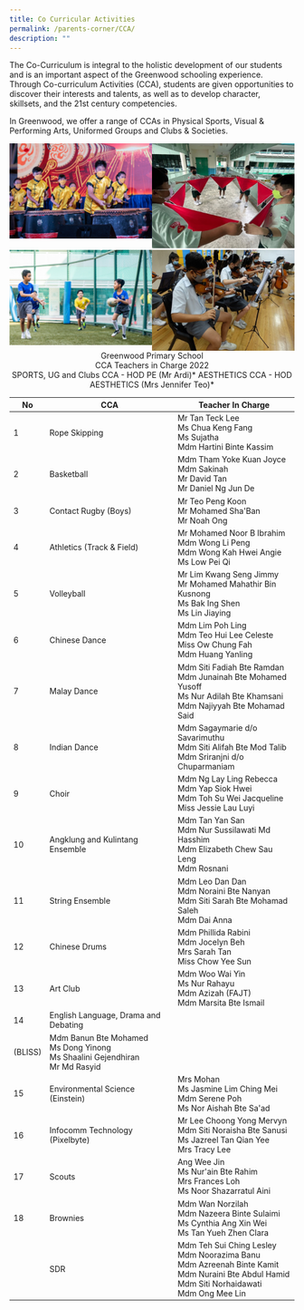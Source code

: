 ```yaml
---
title: Co Curricular Activities
permalink: /parents-corner/CCA/
description: ""
---
```


The Co-Curriculum is integral to the holistic development of our students and is an important aspect of the Greenwood schooling experience. Through Co-curriculum Activities (CCA), students are given opportunities to discover their interests and talents, as well as to develop character, skillsets, and the 21st century competencies.  

In Greenwood, we offer a range of CCAs in Physical Sports, Visual & Performing Arts, Uniformed Groups and Clubs & Societies.

<img src="/images/drums.jpeg" 
     style="width:50%;float:left"><img src="/images/scout.jpeg" 
     style="width:50%"><img src="/images/KXT_4335.jpeg" 
     style="width:50%;float:left"><img src="/images/violin.jpeg" 
     style="width:50%;float:left">


<center>Greenwood Primary School<br>
CCA Teachers in Charge 2022<br>
SPORTS, UG and Clubs CCA - HOD PE (Mr Ardi)*
AESTHETICS CCA - HOD AESTHETICS (Mrs Jennifer Teo)*</center>



| No | CCA | Teacher In Charge |
| -------- | -------- | -------- |
|1|	Rope Skipping|	Mr Tan Teck Lee <br>Ms Chua Keng Fang<br>Ms Sujatha<br>Mdm Hartini Binte Kassim
|2	|Basketball	|Mdm Tham Yoke Kuan Joyce <br>Mdm Sakinah<br>Mr David Tan <br>Mr Daniel Ng Jun De
|3|Contact Rugby (Boys)|	Mr Teo Peng Koon <br>Mr Mohamed Sha'Ban <br>Mr Noah Ong
|4|Athletics (Track & Field)	|Mr Mohamed Noor B Ibrahim<br>Mdm Wong Li Peng <br>Mdm Wong Kah Hwei Angie <br>Ms Low Pei Qi
|5|Volleyball	|Mr Lim Kwang Seng Jimmy<br>Mr Mohamed Mahathir Bin Kusnong<br>Ms Bak Ing Shen<br>Ms Lin Jiaying 
|6	|Chinese Dance	|Mdm Lim Poh Ling <br>Mdm Teo Hui Lee Celeste<br>Miss Ow Chung Fah<br>Mdm Huang Yanling 
|7	|Malay Dance|	Mdm Siti Fadiah Bte Ramdan<br>Mdm Junainah Bte Mohamed Yusoff <br>Ms Nur Adilah Bte Khamsani <br>Mdm Najiyyah Bte Mohamad Said
|8	|Indian Dance	|Mdm Sagaymarie d/o Savarimuthu  <br>Mdm Siti Alifah Bte Mod Talib <br>Mdm Sriranjni d/o Chuparmaniam 
|9	|Choir	|Mdm Ng Lay Ling Rebecca <br>Mdm Yap Siok Hwei<br>Mdm Toh Su Wei Jacqueline <br>Miss Jessie Lau Luyi
|10	| Angklung and Kulintang Ensemble	|Mdm Tan Yan San<br>Mdm Nur Sussilawati Md Hasshim <br>Mdm Elizabeth Chew Sau Leng <br>Mdm Rosnani
|11|String Ensemble	|Mdm Leo Dan Dan<br>Mdm Noraini Bte Nanyan<br>Mdm Siti Sarah Bte Mohamad Saleh<br>Mdm Dai Anna
|12	|Chinese Drums|	Mdm Phillida Rabini <br>Mdm Jocelyn Beh<br>Mrs Sarah Tan<br>Miss Chow Yee Sun
|13	|Art Club|	Mdm Woo Wai Yin<br>Ms Nur Rahayu<br>Mdm Azizah (FAJT)<br>Mdm Marsita Bte Ismail 
|14	|English Language, Drama and Debating
(BLISS)|	Mdm Banun Bte Mohamed<br>Ms Dong Yinong <br>Ms Shaalini Gejendhiran<br>Mr Md Rasyid 
|15|	Environmental Science (Einstein)|	Mrs Mohan    <br>Ms Jasmine Lim Ching Mei <br>Mdm Serene Poh<br>Ms Nor Aishah Bte Sa'ad
|16	|Infocomm Technology (Pixelbyte) |	Mr Lee Choong Yong Mervyn <br>Mdm Siti Noraisha Bte Sanusi<br>Ms Jazreel Tan Qian Yee<br>Mrs Tracy Lee
|17|	Scouts	|Ang Wee Jin<br>Ms Nur'ain Bte Rahim<br>Mrs Frances Loh<br>Ms Noor Shazarratul Aini 
|18	|Brownies	|Mdm Wan Norzilah<br>Mdm Nazeera  Binte Sulaimi <br>Ms Cynthia Ang Xin Wei<br>Ms Tan Yueh Zhen Clara
 ||SDR	|Mdm Teh Sui Ching Lesley <br>Mdm Noorazima Banu <br>Mdm Azreenah Binte Kamit <br>Mdm Nuraini Bte Abdul Hamid <br>Mdm Siti Norhaidawati<br>Mdm Ong Mee Lin   